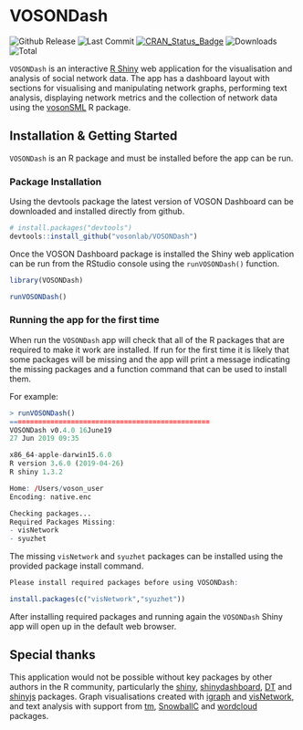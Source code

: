 # VOSONDash
![Github Release](https://img.shields.io/github/release-pre/vosonlab/VOSONDash.svg?logo=github&colorB=yellow)
![Last Commit](https://img.shields.io/github/last-commit/vosonlab/VOSONDash.svg)
[![CRAN_Status_Badge](https://www.r-pkg.org/badges/version/VOSONDash)](https://CRAN.R-project.org/package=VOSONDash)
![Downloads](https://cranlogs.r-pkg.org/badges/VOSONDash)
![Total](https://cranlogs.r-pkg.org/badges/grand-total/VOSONDash)

`VOSONDash` is an interactive [R Shiny](https://shiny.rstudio.com/) web application for the visualisation and analysis of social network data. The app has a dashboard layout with sections for visualising and manipulating network graphs, performing text analysis, displaying network metrics and the collection of network data using the [vosonSML](https://github.com/vosonlab/vosonSML) R package.

## Installation & Getting Started

`VOSONDash` is an R package and must be installed before the app can be run.

### Package Installation

Using the devtools package the latest version of VOSON Dashboard can be downloaded and installed directly from github.

```R
# install.packages("devtools")
devtools::install_github("vosonlab/VOSONDash")
```

Once the VOSON Dashboard package is installed the Shiny web application can be run from the RStudio console using the `runVOSONDash()` function.

```R
library(VOSONDash)

runVOSONDash()
```

### Running the app for the first time

When run the `VOSONDash` app will check that all of the R packages that are required to make it work are installed. If run for the first time it is likely that some packages will be missing and the app will print a message indicating the missing packages and a function command that can be used to install them.

For example:

```R
> runVOSONDash()
=================================================
VOSONDash v0.4.0 16June19 
27 Jun 2019 09:35

x86_64-apple-darwin15.6.0 
R version 3.6.0 (2019-04-26)
R shiny 1.3.2 

Home: /Users/voson_user
Encoding: native.enc 

Checking packages...
Required Packages Missing:
- visNetwork
- syuzhet
```

The missing `visNetwork` and `syuzhet` packages can be installed using the provided package install command.

```R
Please install required packages before using VOSONDash:

install.packages(c("visNetwork","syuzhet"))
```

After installing required packages and running again the `VOSONDash` Shiny app will open up in the default web browser.

## Special thanks

This application would not be possible without key packages by other authors in the R community, particularly the [shiny](https://github.com/rstudio/shiny), [shinydashboard](https://github.com/rstudio/shinydashboard), [DT](https://github.com/rstudio/DT) and [shinyjs](https://github.com/daattali/shinyjs) packages. Graph visualisations created with [igraph](https://github.com/igraph/rigraph) and [visNetwork](https://github.com/datastorm-open/visNetwork), and text analysis with support from [tm](https://cran.r-project.org/web/packages/tm/index.html), [SnowballC](https://cran.r-project.org/web/packages/SnowballC/index.html) and [wordcloud](https://cran.r-project.org/web/packages/wordcloud/index.html) packages.